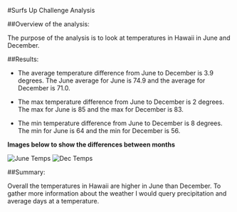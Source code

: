 #Surfs Up Challenge Analysis

##Overview of the analysis: 

The purpose of the analysis is to look at temperatures in Hawaii in June and December. 

##Results:

- The average temperature difference from June to December is 3.9 degrees. The June average for June is 74.9 and the average for December is 71.0.


- The max temperature difference from June to December is 2 degrees. The max for June is 85 and the max for December is 83.

- The min temperature difference from June to December is 8 degrees. The min for June is 64 and the min for December is 56.

**Images below to show the differences between months**

![June Temps](https://github.com/Stephaniepaul44/surfs_up.git/June_Temperatures.png)
![Dec Temps](https://github.com/Stephaniepaul44/surfs_up.git/December_Temps.png)


##Summary: 

Overall the temperatures in Hawaii are higher in June than December. To gather more information about the weather I would query precipitation and average days at a temperature. 